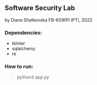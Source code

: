 ## Software Security Lab
by Diana Shatkovska FB-92(KPI IPT), 2022 

### Dependencies:
- tkinter
- sqlalchemy
- re

### How to run:

>python3 app.py
